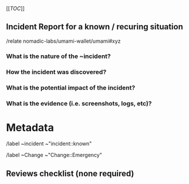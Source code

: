 [[_TOC_]]
## Incident Report for a known / recuring situation
<!-- Use if the incident is a recurring issue, with an already validated change procedure -->
<!-- Add reference to already validated related incident or Emergency change with /relate in the comments -->
/relate nomadic-labs/umami-wallet/umami#xyz 


<!-- (optional) To bring the attention to this incident during next CAB meeting, uncomment next line to add CAB::to-review label -->
<!-- /label ~Change ~"CAB::to-review" -->

### What is the nature of the ~incident?
<!-- Which parts of the system where affected ? -->


### How the incident was discovered?
<!-- Mention which alert was triggered where, but report wrong or missing alerts when it's the case -->
<!-- slack ? manual check ? user notification ? other -->


### What is the potential impact of the incident?


### What is the evidence (i.e. screenshots, logs, etc)?



<!-- METADATA for project management, please leave the following lines and edit as needed -->
# Metadata
<!-- Severity : pick one the gitlab panel, right side of the window when viewing the incident after creation -->

/label ~incident ~"incident::known"
<!-- Labels and default review status for gitlab Change management process, comment if no change was performed-->
/label ~Change ~"Change::Emergency"

## Reviews checklist (none required)
<!-- No review required since this is a known incident with already validated change procedure to be linked -->

<!-- (optional) To bring the attention to this incident during next CAB meeting, add CAB::to-review label -->
<!-- /label ~Change ~"CAB::to-review" -->


<!-- METADATA - end -->

<!-- Other useful shortcuts -->
<!-- ( ping CAB members : @picdc @remyzorg @comeh @philippewang.info @SamREye ) -->
<!-- Trigger gitlab todo tasks : mention @user at the start of the line --> 
<!-- @picdc (cc: @remyzorg )    Please review this _emergency change_ on development aspects -->
<!-- @comeh (cc: @philippewang) Please review this _emergency change_ on operations aspects  -->
<!-- @SamREye                   Please review this _emergency change_ on business aspects    -->

<!-- /unlabel ~"CAB::to-review" -->

